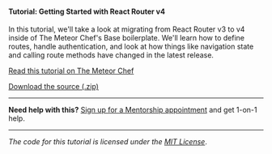 #### Tutorial: Getting Started with React Router v4

In this tutorial, we'll take a look at migrating from React Router v3 to v4 inside of The Meteor Chef's Base boilerplate. We'll learn how to define routes, handle authentication, and look at how things like navigation state and calling route methods have changed in the latest release.

[Read this tutorial on The Meteor Chef](https://themeteorchef.com/tutorials/getting-started-with-react-router-v4)  

[Download the source (.zip)](https://github.com/themeteorchef/getting-started-with-react-router-v4/archive/master.zip)

---

**Need help with this?** [Sign up for a Mentorship appointment](https://themeteorchef.com/mentorship?readme=getting-started-with-react-router-v4) and get 1-on-1 help.

---

_The code for this tutorial is licensed under the [MIT License](http://opensource.org/licenses/MIT)_.
